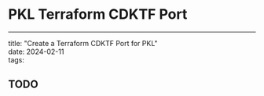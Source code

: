 
# PKL Terraform CDKTF Port

---

title: "Create a Terraform CDKTF Port for PKL"  
date: 2024-02-11  
tags:

TODO
---

